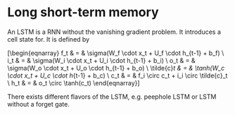 # Long short-term memory

An LSTM is a RNN without the vanishing gradient problem. It introduces a cell state for. It is defined by

\[\begin{eqnarray}
f_t & = & \sigma(W_f \cdot x_t + U_f \cdot h_{t-1} + b_f) \\
i_t & = & \sigma(W_i \cdot x_t + U_i \cdot h_{t-1} + b_i) \\
o_t & = & \sigma(W_o \cdot x_t + U_o \cdot h_{t-1} + b_o) \\
\tilde{c}_t & = & \tanh(W_c \cdot x_t + U_c \cdot h_{t-1} + b_c) \\
c_t & = & f_i \circ c_t + i_i \circ \tilde{c}_t \\
h_t & = & o_t \circ \tanh(c_t)
\end{eqnarray}\]

There exists different flavors of the LSTM, e.g. peephole LSTM or LSTM without a forget gate.
